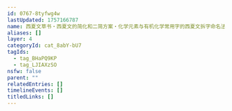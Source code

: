 ```yaml
---
id: 0767-8tyfwg4w
lastUpdated: 1757166787
name: 西夏文草书・西夏文的简化和二简方案・化学元素与有机化学常用字的西夏文拆字命名法
aliases: []
layer: 4
categoryId: cat_8abY-bU7
tagIds:
  - tag_BHaPQ9KP
  - tag_LJIAXzSO
nsfw: false
parent: ""
relatedEntries: []
timelineEvents: []
titledLinks: []
---
```



